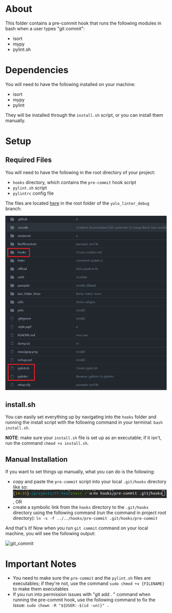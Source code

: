 # About 
This folder contains a pre-commit hook that runs the following 
modules in bash when a user types "git commit":
- isort
- mypy
- pylint.sh 

# Dependencies 
You will need to have the following installed on your machine:
- isort 
- mypy 
- pylint

They will be installed through the ```install.sh``` script, or you can 
install them manually.

# Setup
## Required Files 
You will need to have the following in the root directory of your project:
- ```hooks``` directory, which contains the ```pre-commit``` hook script
- ```pylint.sh``` script
- ```pylintrc``` config file
 
The files are located [here](https://github.com/PurdueCAM2Project/TensorFlowModels/tree/yolo_debug_linter)
in the root folder of the ```yolo_linter_debug``` branch:

![necessary_files](./screenshots/necessary_files.png)

## install.sh
You can easily set everything up by navigating into the ```hooks``` folder and running the 
install script with the following command in your terminal: ```bash install.sh```. 

__NOTE__: make sure your ```install.sh``` file is set up as an executable; if it isn't, run
the command ```chmod +x install.sh```. 

## Manual Installation 
If you want to set things up manually, what you can do is the following:
- copy and paste the ```pre-commit``` script into your local ```.git/hooks``` directory like so:
![mv_command](./screenshots/mv_command.png)
, OR 
- create a symbolic link from the ```hooks``` directory to the ```.git/hooks``` directory
using the following command (run the command in project root directory):
```ln -s -f ../../hooks/pre-commit .git/hooks/pre-commit```

And that's it! Now when you run ```git commit``` command on your local machine, 
you will see the following output: 

![git_commit](./screenshots/git_commit.png)

# Important Notes
- You need to make sure the ```pre-commit``` and the ```pylint.sh``` files are 
executables; if they're not, use the command ```sudo chmod +x {FILENAME}``` to
make them executables
- If you run into permission issues with "git add . " command when running the pre-commit hook, 
use the following command to fix the issue: ```sudo chown -R "${USER:-$(id -un)}" . ```